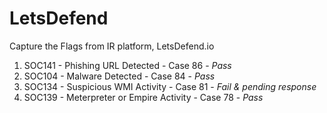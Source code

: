 # LetsDefend
Capture the Flags from IR platform, LetsDefend.io

1. SOC141 - Phishing URL Detected - Case 86 - _Pass_
2. SOC104 - Malware Detected - Case 84 - _Pass_
3. SOC134 - Suspicious WMI Activity - Case 81 - _Fail & pending response_
4. SOC139 - Meterpreter or Empire Activity - Case 78 - _Pass_
